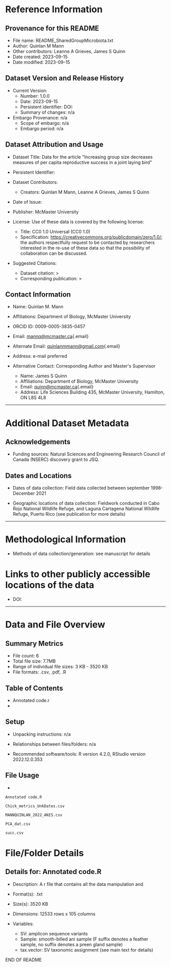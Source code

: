# Reference Information

## Provenance for this README

-   File name: README_SharedGroupMicrobiota.txt
-   Author: Quinlan M Mann
-   Other contributors: Leanne A Grieves, James S Quinn
-   Date created: 2023-09-15
-   Date modified: 2023-09-15

## Dataset Version and Release History

-   Current Version:
    -   Number: 1.0.0
    -   Date: 2023-09-15
    -   Persistent identifier: DOI: 
    -   Summary of changes: n/a
-   Embargo Provenance: n/a
    -   Scope of embargo: n/a
    -   Embargo period: n/a

## Dataset Attribution and Usage

-   Dataset Title: Data for the article "Increasing group size decreases measures of per capita reproductive success in a joint laying bird"

-   Persistent Identifier:

-   Dataset Contributors:

    -   Creators: Quinlan M Mann, Leanne A Grieves, James S Quinn

-   Date of Issue:

-   Publisher: McMaster University

-   License: Use of these data is covered by the following license:

    -   Title: CC0 1.0 Universal (CC0 1.0)
    -   Specification: <https://creativecommons.org/publicdomain/zero/1.0/>; the authors respectfully request to be contacted by researchers interested in the re-use of these data so that the possibility of collaboration can be discussed.

-   Suggested Citations:

    -   Dataset citation: \> 
    -   Corresponding publication: \> 

## Contact Information

-   Name: Quinlan M. Mann

-   Affiliations: Department of Biology, McMaster University

-   ORCID ID: 0009-0005-3835-0457

-   Email: [mannq\@mcmaster.ca](mailto:mannq@mcmaster.ca){.email}

-   Alternate Email: [quinlanmmann\@gmail.com](mailto:quinlanmmann@gmail.com){.email}

-   Address: e-mail preferred

-   Alternative Contact: Corresponding Author and Master's Supervisor

    -   Name: James S Quinn
    -   Affiliations: Department of Biology, McMaster University
    -   Email: [quinn\@mcmaster.ca](mailto:quinn@mcmaster.ca){.email}
    -   Address: Life Sciences Building 435, McMaster University, Hamilton, ON L8S 4L8

------------------------------------------------------------------------

# Additional Dataset Metadata

## Acknowledgements

-   Funding sources: Natural Sciences and Engineering Research Council of Canada (NSERC) discovery grant to JSQ.

## Dates and Locations

-   Dates of data collection: Field data collected between september 1998-December 2021

-   Geographic locations of data collection: Fieldwork conducted in Cabo Rojo National Wildlife Refuge, and Laguna Cartagena National Wildlife Refuge, Puerto Rico (see publication for more details)

------------------------------------------------------------------------

# Methodological Information

-   Methods of data collection/generation: see manuscript for details

# Links to other publicly accessible locations of the data

-   DOI: 
------------------------------------------------------------------------

# Data and File Overview

## Summary Metrics

-   File count: 6
-   Total file size: 7.7MB
-   Range of individual file sizes: 3 KB - 3520 KB
-   File formats: .csv, .pdf, .R

## Table of Contents

-   Annotated code.r
-   

## Setup

-   Unpacking instructions: n/a

-   Relationships between files/folders: n/a

-   Recommended software/tools: R version 4.2.0, RStudio version 2022.12.0.353

## File Usage

-   

    Annotated code.R
    
    Chick_metrics_UnkDates.csv

    MANNQUINLAN_2022_ANIS.csv

    PCA_dat.csv
    
    succ.csv
    
# File/Folder Details

## Details for: Annotated code.R

-   Description: A r file that contains all the data manipulation and 

-   Format(s): .txt

-   Size(s): 3520 KB

-   Dimensions: 12533 rows x 105 columns

-   Variables:

    -   SV: amplicon sequence variants
    -   Sample: smooth-billed ani sample (F suffix denotes a feather sample, no suffix denotes a preen gland sample)
    -   tax.vector: SV taxonomic assignment (see main text for details)

END OF README
